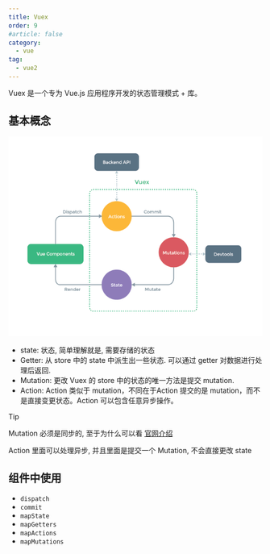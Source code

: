 ```yaml
---
title: Vuex
order: 9
#article: false
category:
  - vue
tag:
  - vue2
---
```


Vuex 是一个专为 Vue.js 应用程序开发的状态管理模式 + 库。

## 基本概念

![](images/vue2-2.png)

- state: 状态, 简单理解就是, 需要存储的状态
- Getter: 从 store 中的 state 中派生出一些状态. 可以通过 getter 对数据进行处理后返回.
- Mutation: 更改 Vuex 的 store 中的状态的唯一方法是提交 mutation.
- Action: Action 类似于 mutation，不同在于Action 提交的是 mutation，而不是直接变更状态。Action 可以包含任意异步操作。

> [!tip]
> Mutation 必须是同步的, 至于为什么可以看 [官网介绍](https://vuex.vuejs.org/zh/guide/mutations.html#mutation-%E5%BF%85%E9%A1%BB%E6%98%AF%E5%90%8C%E6%AD%A5%E5%87%BD%E6%95%B0)
> 
> Action 里面可以处理异步, 并且里面是提交一个 Mutation, 不会直接更改 state


## 组件中使用

- `dispatch`
- `commit`
- `mapState`
- `mapGetters`
- `mapActions`
- `mapMutations`
